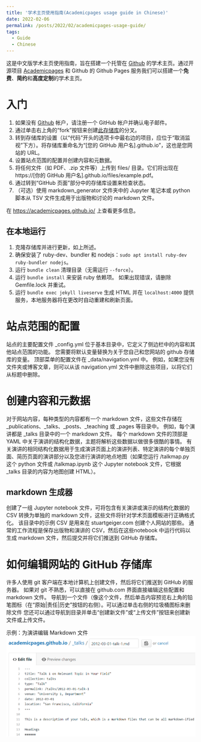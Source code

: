 ```yaml
---
title: '学术主页使用指南(Academicpages usage guide in Chinese)'
date: 2022-02-06
permalink: /posts/2022/02/academicpages-usage-guide/
tags:
  - Guide
  - Chinese
---
```


这是中文版学术主页使用指南，旨在搭建一个托管在 [Github](http://github.com) 的学术主页。通过开源项目 [Academicpages](https://github.com/academicpages/academicpages.github.io) 和 Github 的 Github Pages 服务我们可以搭建一个**免费**、**简约**和**高度定制**的学术主页。

# 入门

1. 如果没有 [Github](http://github.com) 帐户，请注册一个 GitHub 帐户并确认电子邮件。
2. 通过单击右上角的“fork”按钮来创建[此存储库](https://github.com/academicpages/academicpages.github.io)的分叉。
3. 转到存储库的设置（以“代码”开头的选项卡中最右边的项目，应位于“取消监视”下方）。将存储库重命名为“[您的 GitHub 用户名].github.io”，这也是您网站的 URL。
4. 设置站点范围的配置并创建内容和元数据。
5. 将任何文件（如 PDF、.zip 文件等）上传到 files/ 目录。它们将出现在 https://[你的 GitHub 用户名].github.io/files/example.pdf。
6. 通过转到“GitHub 页面”部分中的存储库设置来检查状态。
7. （可选）使用 markdown_generator 文件夹中的 Jupyter 笔记本或 python 脚本从 TSV 文件生成用于出版物和讨论的 markdown 文件。

在 https://academicpages.github.io/ 上查看更多信息。

## 在本地运行

1. 克隆存储库并进行更新，如上所述。
2. 确保安装了 ruby-dev、bundler 和 nodejs：`sudo apt install ruby-dev ruby-bundler nodejs`。
3. 运行 `bundle clean` 清理目录（无需运行 `--force`）。
4. 运行 `bundle install` 来安装 ruby 依赖项。 如果出现错误，请删除 Gemfile.lock 并重试。
5. 运行 `bundle exec jekyll liveserve` 生成 HTML 并在 `localhost:4000` 提供服务，本地服务器将在更改时自动重建和刷新页面。

# 站点范围的配置

站点的主要配置文件 _config.yml 位于基本目录中，它定义了侧边栏中的内容和其他站点范围的功能。 您需要将默认变量替换为关于您自己和您网站的 github 存储库的变量。 顶部菜单的配置文件在 _data/navigation.yml 中。 例如，如果您没有文件夹或博客文章，则可以从该 navigation.yml 文件中删除这些项目，以将它们从标题中删除。

# 创建内容和元数据

对于网站内容，每种类型的内容都有一个 markdown 文件，这些文件存储在 _publications、_talks、_posts、_teaching 或 _pages 等目录中。 例如，每个演讲都是 _talks 目录中的一个 markdown 文件。 每个 markdown 文件的顶部是 YAML 中关于演讲的结构化数据，主题将解析这些数据以做很多很酷的事情。 有关演讲的相同结构化数据用于生成演讲页面上的演讲列表、特定演讲的每个单独页面、简历页面的演讲部分以及您进行演讲的地点地图（如果您运行 /talkmap.py 这个 python 文件或 /talkmap.ipynb 这个 Jupyter notebook 文件，它根据 _talks 目录的内容为地图创建 HTML）。

## markdown 生成器

创建了一组 Jupyter notebook 文件，可将包含有关演讲或演示的结构化数据的 CSV 转换为单独的 markdown 文件，这些文件将针对学术页面模板进行正确格式化。 该目录中的示例 CSV 是用来在 stuartgeiger.com 创建个人网站的那些。 通常的工作流程是保存出版物和演讲的 CSV，然后在这些notebook 中运行代码以生成 markdown 文件，然后提交并将它们推送到 GitHub 存储库。

# 如何编辑网站的 GitHub 存储库

许多人使用 git 客户端在本地计算机上创建文件，然后将它们推送到 GitHub 的服务器。 如果对 git 不熟悉，可以直接在 github.com 界面直接编辑这些配置和 markdown 文件。 导航到一个文件（像这个文件，然后单击内容预览右上角的铅笔图标（在“原始\|责任\|历史”按钮的右侧）。可以通过单击右侧的垃圾桶图标来删除文件 您还可以通过导航到目录并单击“创建新文件”或“上传文件”按钮来创建新文件或上传文件。

示例：为演讲编辑 Markdown 文件
![为演讲编辑 Markdown 文件](/images/editing-talk.png)